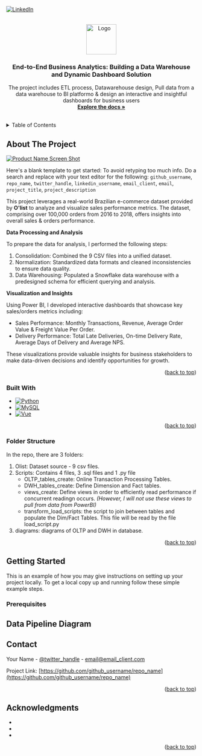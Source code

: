 
<!-- PROJECT SHIELDS -->
<!--
*** I'm using markdown "reference style" links for readability.
*** Reference links are enclosed in brackets [ ] instead of parentheses ( ).
*** See the bottom of this document for the declaration of the reference variables
*** for contributors-url, forks-url, etc. This is an optional, concise syntax you may use.
*** https://www.markdownguide.org/basic-syntax/#reference-style-links
-->

[![LinkedIn][linkedin-shield]][linkedin-url] 



<!-- PROJECT LOGO -->
<br />
<div align="center">
  <a href="https://github.com/github_username/repo_name">
    <img src="images/logo.png" alt="Logo" width="80" height="80">
  </a>

<h3 align="center">End-to-End Business Analytics: Building a Data Warehouse and Dynamic Dashboard Solution</h3>

  <p align="center">
    The project includes ETL process, Datawarehouse design, Pull data from a data warehouse to BI platformo & design an interactive and insightful dashboards for business users
    <br />
    <a href="https://github.com/github_username/repo_name"><strong>Explore the docs »</strong></a>
    <br />
    <br />
  </p>
</div>



<!-- TABLE OF CONTENTS -->
<details>
  <summary>Table of Contents</summary>
  <ol>
    <li>
      <a href="#about-the-project">About The Project</a>
      <ul>
        <li><a href="#built-with">Built With</a></li>
        <li><a href="#folders">Folders structure</a></li>
      </ul>
    </li>
    <li>
      <a href="#getting-started">Getting Started</a>
      <ul>
        <li><a href="#prerequisites">Prerequisites</a></li>
      </ul>
    <li>
        <a href="data-pipeline-diagram"> Data Pipeline Diagram</a>
    <li>
        <a href="dashboards"> Dashboards</a>
  </ol>
</details>



<!-- ABOUT THE PROJECT -->
## About The Project

[![Product Name Screen Shot][product-screenshot]](https://example.com)

Here's a blank template to get started: To avoid retyping too much info. Do a search and replace with your text editor for the following: `github_username`, `repo_name`, `twitter_handle`, `linkedin_username`, `email_client`, `email`, `project_title`, `project_description`

This project leverages a real-world Brazilian e-commerce dataset provided by **O'list** to analyze and visualize sales performance metrics. The dataset, comprising over 100,000 orders from 2016 to 2018, offers insights into overall sales & orders performance.

**Data Processing and Analysis**

To prepare the data for analysis, I performed the following steps:

1. Consolidation: Combined the 9 CSV files into a unified dataset.
2. Normalization: Standardized data formats and cleaned inconsistencies to ensure data quality.
3. Data Warehousing: Populated a Snowflake data warehouse with a predesigned schema for efficient querying and analysis.

**Visualization and Insights**

Using Power BI, I developed interactive dashboards that showcase key sales/orders metrics including:

- Sales Performance: Monthly Transactions, Revenue, Average Order Value & Freight Value Per Order.
- Delivery Performance: Total Late Deliveries, On-time Delivery Rate, Average Days of Delivery and Average NPS. 

These visualizations provide valuable insights for business stakeholders to make data-driven decisions and identify opportunities for growth.

<p align="right">(<a href="#readme-top">back to top</a>)</p>



### Built With

* [![Python][Python]][Python-url]
* [![MySQL][MySQL]][MySQL-url]
* [![Vue][Vue.js]][Vue-url]


<p align="right">(<a href="#readme-top">back to top</a>)</p>

### Folder Structure 

In the repo, there are 3 folders:
<ol> 
<li> Olist: Dataset source - 9 csv files.
<li> Scripts: Contains 4 files, 3 .sql files and 1 .py file
<ul> 
    <li> OLTP_tables_create: Online Transaction Processing Tables.
    <li> DWH_tables_create: Define Dimension and Fact tables.
    <li> views_create: Define views in order to efficiently read performance if concurrent readingn occurs. <em>(However, I will not use these views to pull from data from PowerBI)</em> 
    <li> transform_load_scripts: the script to join between tables and populate the Dim/Fact Tables. This file will be read by the file load_script.py 
</ul>
<li> diagrams: diagrams of OLTP and DWH in database.
</ol>
<p align="right">(<a href="#readme-top">back to top</a>)</p>

<!-- GETTING STARTED -->
## Getting Started

This is an example of how you may give instructions on setting up your project locally.
To get a local copy up and running follow these simple example steps.


### Prerequisites

## Data Pipeline Diagram









<!-- CONTACT -->
## Contact

Your Name - [@twitter_handle](https://twitter.com/twitter_handle) - email@email_client.com

Project Link: [https://github.com/github_username/repo_name](https://github.com/github_username/repo_name)

<p align="right">(<a href="#readme-top">back to top</a>)</p>



<!-- ACKNOWLEDGMENTS -->
## Acknowledgments

* []()
* []()
* []()

<p align="right">(<a href="#readme-top">back to top</a>)</p>



<!-- MARKDOWN LINKS & IMAGES -->
<!-- https://www.markdownguide.org/basic-syntax/#reference-style-links -->
[contributors-shield]: https://img.shields.io/github/contributors/github_username/repo_name.svg?style=for-the-badge
[contributors-url]: https://github.com/github_username/repo_name/graphs/contributors
[forks-shield]: https://img.shields.io/github/forks/github_username/repo_name.svg?style=for-the-badge
[forks-url]: https://github.com/github_username/repo_name/network/members
[stars-shield]: https://img.shields.io/github/stars/github_username/repo_name.svg?style=for-the-badge
[stars-url]: https://github.com/github_username/repo_name/stargazers
[issues-shield]: https://img.shields.io/github/issues/github_username/repo_name.svg?style=for-the-badge
[issues-url]: https://github.com/github_username/repo_name/issues
[license-shield]: https://img.shields.io/github/license/github_username/repo_name.svg?style=for-the-badge
[license-url]: https://github.com/github_username/repo_name/blob/master/LICENSE.txt
[linkedin-shield]: https://img.shields.io/badge/-LinkedIn-black.svg?style=for-the-badge&logo=linkedin&colorB=555
[linkedin-url]: https://www.linkedin.com/in/abi-vu/
[product-screenshot]: images/screenshot.png
[Python]: https://img.shields.io/badge/python-3670A0?style=for-the-badge&logo=python&logoColor=ffdd54
[Python-url]: https://www.python.org/
[MySQL]: https://shields.io/badge/MySQL-lightgrey?logo=mysql&style=plastic&logoColor=white&labelColor=blue
[MySQL-url]: https://www.mysql.com/
[Vue.js]: https://img.shields.io/badge/Vue.js-35495E?style=for-the-badge&logo=vuedotjs&logoColor=4FC08D
[Vue-url]: https://vuejs.org/
[Angular.io]: https://img.shields.io/badge/Angular-DD0031?style=for-the-badge&logo=angular&logoColor=white
[Angular-url]: https://angular.io/
[Svelte.dev]: https://img.shields.io/badge/Svelte-4A4A55?style=for-the-badge&logo=svelte&logoColor=FF3E00
[Svelte-url]: https://svelte.dev/
[Laravel.com]: https://img.shields.io/badge/Laravel-FF2D20?style=for-the-badge&logo=laravel&logoColor=white
[Laravel-url]: https://laravel.com
[Bootstrap.com]: https://img.shields.io/badge/Bootstrap-563D7C?style=for-the-badge&logo=bootstrap&logoColor=white
[Bootstrap-url]: https://getbootstrap.com
[JQuery.com]: https://img.shields.io/badge/jQuery-0769AD?style=for-the-badge&logo=jquery&logoColor=white
[JQuery-url]: https://jquery.com 
